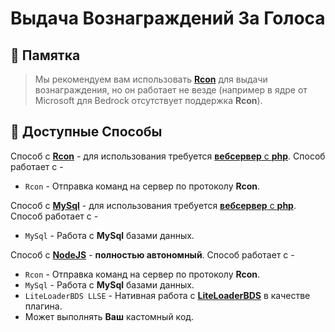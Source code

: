 # Выдача Вознаграждений За Голоса 

## 🔮 Памятка

>Мы рекомендуем вам использовать [**Rcon**](/docs/RewardSystem/RCON-Method.md) для выдачи вознаграждения, но он работает не везде (например в ядре от Microsoft для Bedrock отсутствует поддержка **Rcon**).

## 🧩 Доступные Способы

Способ с [**Rcon**](/docs/RewardSystem/RCON-Method.md) - для использования требуется [**вебсервер** с **php**](/docs/RewardSystem/WebServer.md). Способ работает с -
- `Rcon` - Отправка команд на сервер по протоколу **Rcon**.

Способ с [**MySql**](/docs/RewardSystem/RCON-Method.md) - для использования требуется [**вебсервер** с **php**](/docs/RewardSystem/WebServer.md). Способ работает с -
- `MySql` - Работа с **MySql** базами данных.

Способ с [**NodeJS**](/docs/RewardSystem/NodeJS-Module-Method.md) - **полностью автономный**. Способ работает с -
- `Rcon` - Отправка команд на сервер по протоколу **Rcon**.
- `MySql` - Работа с **MySql** базами данных.
- `LiteLoaderBDS LLSE` - Нативная работа с [**LiteLoaderBDS**](https://github.com/LiteLDev/LiteLoaderBDS) в качестве плагина.
- Может выполнять **Ваш** кастомный код.
